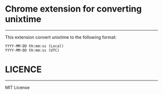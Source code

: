 # Chrome extension for converting unixtime

----

This extension convert unixtime to the following format:

    YYYY-MM-DD hh:mm:ss (Local)
    YYYY-MM-DD hh:mm:ss (UTC)
    
# LICENCE

----

MIT License